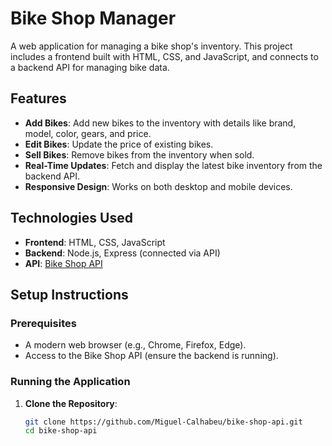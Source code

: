 # Bike Shop Manager

A web application for managing a bike shop's inventory. This project includes a frontend built with HTML, CSS, and JavaScript, and connects to a backend API for managing bike data.

## Features

- **Add Bikes**: Add new bikes to the inventory with details like brand, model, color, gears, and price.
- **Edit Bikes**: Update the price of existing bikes.
- **Sell Bikes**: Remove bikes from the inventory when sold.
- **Real-Time Updates**: Fetch and display the latest bike inventory from the backend API.
- **Responsive Design**: Works on both desktop and mobile devices.

## Technologies Used

- **Frontend**: HTML, CSS, JavaScript
- **Backend**: Node.js, Express (connected via API)
- **API**: [Bike Shop API](https://bike-shop-api.vercel.app/api)

## Setup Instructions

### Prerequisites

- A modern web browser (e.g., Chrome, Firefox, Edge).
- Access to the Bike Shop API (ensure the backend is running).

### Running the Application

1. **Clone the Repository**:
   ```bash
   git clone https://github.com/Miguel-Calhabeu/bike-shop-api.git
   cd bike-shop-api
